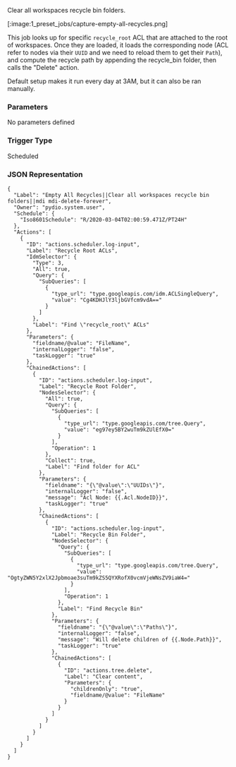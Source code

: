 
Clear all workspaces recycle bin folders.

[:image:1_preset_jobs/capture-empty-all-recycles.png]

This job looks up for specific `recycle_root` ACL that are attached to the root of workspaces. Once they 
are loaded, it loads the corresponding node (ACL refer to nodes via their `UUID` and we need to reload them to get their `Path`), and compute
the recycle path by appending the recycle_bin folder, then calls the "Delete" action.

Default setup makes it run every day at 3AM, but it can also be ran manually.

### Parameters

No parameters defined


### Trigger Type
Scheduled

### JSON Representation

```
{
  "Label": "Empty All Recycles||Clear all workspaces recycle bin folders||mdi mdi-delete-forever",
  "Owner": "pydio.system.user",
  "Schedule": {
    "Iso8601Schedule": "R/2020-03-04T02:00:59.471Z/PT24H"
  },
  "Actions": [
    {
      "ID": "actions.scheduler.log-input",
      "Label": "Recycle Root ACLs",
      "IdmSelector": {
        "Type": 3,
        "All": true,
        "Query": {
          "SubQueries": [
            {
              "type_url": "type.googleapis.com/idm.ACLSingleQuery",
              "value": "Cg4KDHJlY3ljbGVfcm9vdA=="
            }
          ]
        },
        "Label": "Find \"recycle_root\" ACLs"
      },
      "Parameters": {
        "fieldname/@value": "FileName",
        "internalLogger": "false",
        "taskLogger": "true"
      },
      "ChainedActions": [
        {
          "ID": "actions.scheduler.log-input",
          "Label": "Recycle Root Folder",
          "NodesSelector": {
            "All": true,
            "Query": {
              "SubQueries": [
                {
                  "type_url": "type.googleapis.com/tree.Query",
                  "value": "eg97ey5BY2wuTm9kZUlEfX0="
                }
              ],
              "Operation": 1
            },
            "Collect": true,
            "Label": "Find folder for ACL"
          },
          "Parameters": {
            "fieldname": "{\"@value\":\"UUIDs\"}",
            "internalLogger": "false",
            "message": "Acl Node: {{.Acl.NodeID}}",
            "taskLogger": "true"
          },
          "ChainedActions": [
            {
              "ID": "actions.scheduler.log-input",
              "Label": "Recycle Bin Folder",
              "NodesSelector": {
                "Query": {
                  "SubQueries": [
                    {
                      "type_url": "type.googleapis.com/tree.Query",
                      "value": "OgtyZWN5Y2xlX2Jpbmoae3suTm9kZS5QYXRofX0vcmVjeWNsZV9iaW4="
                    }
                  ],
                  "Operation": 1
                },
                "Label": "Find Recycle Bin"
              },
              "Parameters": {
                "fieldname": "{\"@value\":\"Paths\"}",
                "internalLogger": "false",
                "message": "Will delete children of {{.Node.Path}}",
                "taskLogger": "true"
              },
              "ChainedActions": [
                {
                  "ID": "actions.tree.delete",
                  "Label": "Clear content",
                  "Parameters": {
                    "childrenOnly": "true",
                    "fieldname/@value": "FileName"
                  }
                }
              ]
            }
          ]
        }
      ]
    }
  ]
}
```
